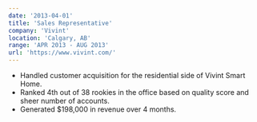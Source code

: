 ```yaml
---
date: '2013-04-01'
title: 'Sales Representative'
company: 'Vivint'
location: 'Calgary, AB'
range: 'APR 2013 - AUG 2013'
url: 'https://www.vivint.com/'
---
```


- Handled customer acquisition for the residential side of Vivint Smart Home.
- Ranked 4th out of 38 rookies in the office based on quality score and sheer number of accounts.
- Generated $198,000 in revenue over 4 months.
